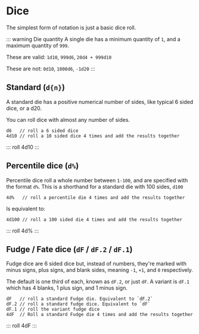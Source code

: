 # Dice

The simplest form of notation is just a basic dice roll.

::: warning Die quantity
A single die has a minimum quantity of `1`, and a maximum quantity of `999`.

These are valid: `1d10`, `999d6`, `20d4 + 999d10`

These are not: `0d10`, `1000d6`, `-1d20`
:::


## Standard (`d{n}`)

A standard die has a positive numerical number of sides, like typical 6 sided dice, or a d20.

You can roll dice with almost any number of sides.

```
d6   // roll a 6 sided dice
4d10 // roll a 10 sided dice 4 times and add the results together
```

::: roll 4d10 :::


## Percentile dice (`d%`)

Percentile dice roll a whole number between `1-100`, and are specified with the format `d%`.
This is a shorthand for a standard die with 100 sides, `d100`

```
4d%   // roll a percentile die 4 times and add the results together
```
Is equivalent to:
```
4d100 // roll a 100 sided die 4 times and add the results together
```

::: roll 4d% :::


## Fudge / Fate dice (`dF` / `dF.2` / `dF.1`)

Fudge dice are 6 sided dice but, instead of numbers, they're marked with minus signs, plus signs, and blank sides, meaning `-1`, `+1`, and `0` respectively.

The default is one third of each, known as `dF.2`, or just `dF`. A variant is `dF.1` which has 4 blanks, 1 plus sign, and 1 minus sign.

```
dF   // roll a standard Fudge die. Equivalent to `dF.2`
dF.2 // roll a standard fudge dice. Equivalent to `dF`
dF.1 // roll the variant fudge dice
4dF  // Roll a standard Fudge die 4 times and add the results together
```

::: roll 4dF :::
